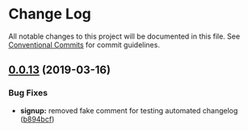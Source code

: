# Change Log

All notable changes to this project will be documented in this file.
See [Conventional Commits](https://conventionalcommits.org) for commit guidelines.

## [0.0.13](https://github.com/unleashit/npm-library/compare/@unleashit/pagination@0.0.12...@unleashit/pagination@0.0.13) (2019-03-16)


### Bug Fixes

* **signup:** removed fake comment for testing automated changelog ([b894bcf](https://github.com/unleashit/npm-library/commit/b894bcf))
